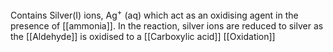Contains Silver(I) ions, Ag<sup>+</sup> (aq) which act as an oxidising agent in the presence of [[ammonia]]. In the reaction, silver ions are reduced to silver as the [[Aldehyde]] is oxidised to a [[Carboxylic acid]] 
[[Oxidation]]
